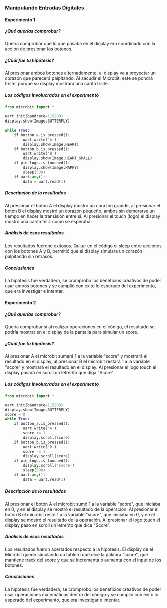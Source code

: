 ### Manipulando Entradas Digitales
#### Experimento 1
##### ¿Qué querías comprobar?
Quería comprobar que lo que pasaba en el display era coordinado con la acción de presionar los botones.
##### ¿Cuál fue tu hipótesis?
Al presionar ambos botones alternadamente, el display va a proyectar un corazón que parecerá palpitando. Al sacudir el Microbit, este se pondrá triste, porque su display mostrará una carita trsite.
##### Los códigos involucrados en el experimento
``` python
from microbit import *

uart.init(baudrate=115200)
display.show(Image.BUTTERFLY)

while True:
    if button_a.is_pressed():
        uart.write('A')
        display.show(Image.HEART)
    if button_b.is_pressed():
        uart.write('B')
        display.show(Image.HEART_SMALL)
    if pin_logo.is_touched():
        display.show(Image.HAPPY)
        sleep(500)
    if uart.any():
        data = uart.read(1)
```
##### Descripción de lo resultados
Al presionar el botón A el display mostró un corazón grande, al presionar el botón B el display mostró un corazón pequeño, ambos sin demorarse un tiempo en hacer la transisión entre si. Al presionar el touch (logo) el display mostró una carita feliz como se esperaba.
##### Análisis de esos resultados
Los resultados fuerone exitosos. Quitar en el código el sleep entre acciones con los botones A y B, permitió que el display simulara un corazón palpitando sin retrasos.
##### Conclusiones
La hipotesis fue verdadera, se cromprobó los beneficios creativos de poder usar ambos botones y se cumplió con exito lo esperado del experimento, que era investigar e intentar.

#### Experimento 2
##### ¿Qué querías comprobar?
Quería comprobar si al realizar operaciones en el código, el resultado se podría mostrar en el display de la pantalla para simular un score.
##### ¿Cuál fue tu hipótesis?
Al presionar A el microbit sumará 1 a la variable "score" y mostrará el resultado en el display, al presionar B el microbit restará 1 a la variable "score" y mostrará el resultado en el display. Al presionar el logo touch el display pasará en scroll un letrerito que diga "Score".
##### Los códigos involucrados en el experimento
``` python
from microbit import *

uart.init(baudrate=115200)
display.show(Image.BUTTERFLY)
score = 0
while True:
    if button_a.is_pressed():
        uart.write('A')
        score += 1
        display.scroll(score)       
    if button_b.is_pressed():
        uart.write('B')
        score -= 1
        display.scroll(score) 
    if pin_logo.is_touched():
        display.scroll('score')
        sleep(500)
    if uart.any():
        data = uart.read(1)
```
##### Descripción de lo resultados
Al presionar el botón A el microbit sumó 1 a la variable "score", que iniciaba en 0, y en el display se mostró el resultado de la operación. Al presionar el botón B el microbit restó 1 a la variable "score", que iniciaba en 0, y en el display se mostró el resultado de la operación. Al presionar el logo touch el display pasó en scroll un letrerito que dice "Score".
##### Análisis de esos resultados
Los resultados fueron acertados respecto a la hipotesis. El display de el Microbit quedó simulando un tablero que dice la palabra "score", que mantiene track del score y que se incrementa o aumenta con el input de los botones.
##### Conclusiones
La hipotesis fue verdadera, se cromprobó los beneficios creativos de poder usar operaciones matemáticas dentro del código y se cumplió con exito lo esperado del experimento, que era investigar e intentar.
